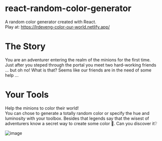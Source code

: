# react-random-color-generator

A random color generator created with React. <br>
Play at: https://lrdeveng-color-our-world.netlify.app/

# The Story
You are an adventurer entering the realm of the minions for the first time. Just after you steped through the portal you meet two hard-working friends ... but oh no! What is that? Seems like our friends are in the need of some help ...

# Your Tools
Help the minions to color their world!<br>
You can chose to generate a totally random color or specify the hue and luminosity with your toolbox. Besides that legends say that the wisest of adventurers know a secret way to create some color 🌈. Can you discover it❔

![image](https://github.com/user-attachments/assets/60cf8b14-1ca0-412a-9c8e-b190a38022e6)
